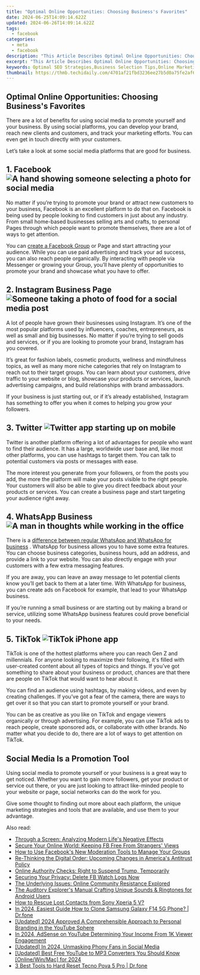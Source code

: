 ```yaml
---
title: "Optimal Online Opportunities: Choosing Business's Favorites"
date: 2024-06-25T14:09:14.622Z
updated: 2024-06-26T14:09:14.622Z
tags:
  - facebook
categories:
  - meta
  - facebook
description: "This Article Describes Optimal Online Opportunities: Choosing Business's Favorites"
excerpt: "This Article Describes Optimal Online Opportunities: Choosing Business's Favorites"
keywords: Optimal SEO Strategies,Business Selection Tips,Online Marketing Success,Profit-Driven Websites,Top E-Commerce Platforms,Favorite Website Choices,Enhancing Digital Presence
thumbnail: https://thmb.techidaily.com/4701af21fbd3236ee27b5d0a75fe2af600bece4b4b8021497e0ee7ed3f0b2671.jpg
---
```


## Optimal Online Opportunities: Choosing Business's Favorites

 There are a lot of benefits for using social media to promote yourself and your business. By using social platforms, you can develop your brand, reach new clients and customers, and track your marketing efforts. You can even get in touch directly with your customers.

 Let’s take a look at some social media platforms that are good for business.

## 1\. Facebook ![A hand showing someone selecting a photo for social media](https://static1.makeuseofimages.com/wordpress/wp-content/uploads/2022/11/pexels-cottonbro-5082579.jpg)

 No matter if you’re trying to promote your brand or attract new customers to your business, Facebook is an excellent platform to do that on. Facebook is being used by people looking to find customers in just about any industry. From small home-based businesses selling arts and crafts, to personal Pages through which people want to promote themselves, there are a lot of ways to get attention.

 You can [create a Facebook Group](https://www.makeuseof.com/create-facebook-group/) or Page and start attracting your audience. While you can use paid advertising and track your ad success, you can also reach people organically. By interacting with people via Messenger or growing your Group, you’ll have plenty of opportunities to promote your brand and showcase what you have to offer.

## 2\. Instagram Business Page ![Someone taking a photo of food for a social media post](https://static1.makeuseofimages.com/wordpress/wp-content/uploads/2022/11/pexels-ready-made-3850213.jpg)

 A lot of people have grown their businesses using Instagram. It’s one of the most popular platforms used by influencers, coaches, entrepreneurs, as well as small and big businesses. No matter if you’re trying to sell goods and services, or if you are looking to promote your brand, Instagram has you covered.

 It’s great for fashion labels, cosmetic products, wellness and mindfulness topics, as well as many more niche categories that rely on Instagram to reach out to their target groups. You can learn about your customers, drive traffic to your website or blog, showcase your products or services, launch advertising campaigns, and build relationships with brand ambassadors.

 If your business is just starting out, or if it’s already established, Instagram has something to offer you when it comes to helping you grow your followers.

## 3\. Twitter ![Twitter app starting up on mobile](https://static1.makeuseofimages.com/wordpress/wp-content/uploads/2022/12/twitter-starting-up.jpg)

 Twitter is another platform offering a lot of advantages for people who want to find their audience. It has a large, worldwide user base and, like most other platforms, you can use hashtags to target them. You can talk to potential customers via posts or messages with ease.

 The more interest you generate from your followers, or from the posts you add, the more the platform will make your posts visible to the right people. Your customers will also be able to give you direct feedback about your products or services. You can create a business page and start targeting your audience right away.

## 4\. WhatsApp Business ![A man in thoughts while working in the office](https://static1.makeuseofimages.com/wordpress/wp-content/uploads/2022/11/a-man-in-thoughts-while-working-in-the-office_.jpg)

 There is a [difference between regular WhatsApp and WhatsApp for business](https://www.makeuseof.com/whatsapp-vs-whatsapp-business/) . WhatsApp for business allows you to have some extra features. You can choose business categories, business hours, add an address, and provide a link to your website. You can also directly engage with your customers with a few extra messaging features.

 If you are away, you can leave an away message to let potential clients know you’ll get back to them at a later time. With WhatsApp for business, you can create ads on Facebook for example, that lead to your WhatsApp business.

 If you’re running a small business or are starting out by making a brand or service, utilizing some WhatsApp business features could prove beneficial to your needs.

## 5\. TikTok ![TikTok iPhone app](https://static1.makeuseofimages.com/wordpress/wp-content/uploads/2022/09/rup-tiktok-hack-not.jpg)

 TikTok is one of the hottest platforms where you can reach Gen Z and millennials. For anyone looking to maximize their following, it's filled with user-created content about all types of topics and things. If you’ve got something to share about your business or product, chances are that there are people on TikTok that would want to hear about it.

 You can find an audience using hashtags, by making videos, and even by creating challenges. If you’ve got a fear of the camera, there are ways to get over it so that you can start to promote yourself or your brand.

 You can be as creative as you like on TikTok and engage viewers organically or through advertising. For example, you can use TikTok ads to reach people, create sponsored ads, or collaborate with other brands. No matter what you decide to do, there are a lot of ways to get attention on TikTok.

## Social Media Is a Promotion Tool

 Using social media to promote yourself or your business is a great way to get noticed. Whether you want to gain more followers, get your product or service out there, or you are just looking to attract like-minded people to your website or page, social networks can do the work for you.

 Give some thought to finding out more about each platform, the unique marketing strategies and tools that are available, and use them to your advantage.


<ins class="adsbygoogle"
     style="display:block"
     data-ad-format="autorelaxed"
     data-ad-client="ca-pub-7571918770474297"
     data-ad-slot="1223367746"></ins>



<ins class="adsbygoogle"
     style="display:block"
     data-ad-client="ca-pub-7571918770474297"
     data-ad-slot="8358498916"
     data-ad-format="auto"
     data-full-width-responsive="true"></ins>

<span class="atpl-alsoreadstyle">Also read:</span>
<div><ul>
<li><a href="https://facebook.techidaily.com/through-a-screen-analyzing-modern-lifes-negative-effects/"><u>Through a Screen: Analyzing Modern Life's Negative Effects</u></a></li>
<li><a href="https://facebook.techidaily.com/secure-your-online-world-keeping-fb-free-from-strangers-views/"><u>Secure Your Online World: Keeping FB Free From Strangers' Views</u></a></li>
<li><a href="https://facebook.techidaily.com/how-to-use-facebooks-new-moderation-tools-to-manage-your-groups/"><u>How to Use Facebook's New Moderation Tools to Manage Your Groups</u></a></li>
<li><a href="https://facebook.techidaily.com/re-thinking-the-digital-order-upcoming-changes-in-americas-antitrust-policy/"><u>Re-Thinking the Digital Order: Upcoming Changes in America's Antitrust Policy</u></a></li>
<li><a href="https://facebook.techidaily.com/online-authority-checks-right-to-suspend-trump-temporarily/"><u>Online Authority Checks: Right to Suspend Trump, Temporarily</u></a></li>
<li><a href="https://facebook.techidaily.com/securing-your-privacy-delete-fb-watch-logs-now/"><u>Securing Your Privacy: Delete FB Watch Logs Now</u></a></li>
<li><a href="https://facebook.techidaily.com/the-underlying-issues-online-community-resistance-explored/"><u>The Underlying Issues: Online Community Resistance Explored</u></a></li>
<li><a href="https://extra-hints.techidaily.com/the-auditory-explorers-manual-crafting-unique-sounds-and-ringtones-for-android-users/"><u>The Auditory Explorer's Manual  Crafting Unique Sounds & Ringtones for Android Users</u></a></li>
<li><a href="https://blog-min.techidaily.com/how-to-rescue-lost-contacts-from-sony-xperia-5-v-by-fonelab-android-recover-contacts/"><u>How to Rescue Lost Contacts from Sony Xperia 5 V?</u></a></li>
<li><a href="https://android-transfer.techidaily.com/in-2024-easiest-guide-how-to-clone-samsung-galaxy-f14-5g-phone-drfone-by-drfone-transfer-from-android-transfer-from-android/"><u>In 2024, Easiest Guide How to Clone Samsung Galaxy F14 5G Phone? | Dr.fone</u></a></li>
<li><a href="https://facebook-record-videos.techidaily.com/updated-2024-approved-a-comprehensible-approach-to-personal-branding-in-the-youtube-sphere/"><u>[Updated] 2024 Approved  A Comprehensible Approach to Personal Branding in the YouTube Sphere</u></a></li>
<li><a href="https://youtube-clips.techidaily.com/in-2024-adsense-on-youtube-determining-your-income-from-1k-viewer-engagement/"><u>In 2024, AdSense on YouTube  Determining Your Income From 1K Viewer Engagement</u></a></li>
<li><a href="https://facebook-video-content.techidaily.com/updated-in-2024-unmasking-phony-fans-in-social-media/"><u>[Updated] In 2024, Unmasking Phony Fans in Social Media</u></a></li>
<li><a href="https://facebook-video-footage.techidaily.com/updated-best-free-youtube-to-mp3-converters-you-should-know-onlinewinmac-for-2024/"><u>[Updated] Best Free YouTube to MP3 Converters You Should Know [Online/Win/Mac] for 2024</u></a></li>
<li><a href="https://phone-solutions.techidaily.com/3-best-tools-to-hard-reset-tecno-pova-5-pro-drfone-by-drfone-reset-android-reset-android/"><u>3 Best Tools to Hard Reset Tecno Pova 5 Pro | Dr.fone</u></a></li>
</ul></div>
